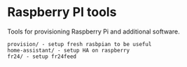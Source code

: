 Raspberry PI tools
==================

Tools for provisioning Raspberry Pi and additional software.

```
provision/ - setup fresh rasbpian to be useful
home-assistant/ - setup HA on raspberry
fr24/ - setup fr24feed
```
